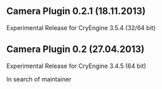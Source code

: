 Camera Plugin 0.2.1 (18.11.2013)
---------------------------
Experimental Release for CryEngine 3.5.4 (32/64 bit)

Camera Plugin 0.2 (27.04.2013)
---------------------------
Experimental Release for CryEngine 3.4.5 (64 bit)

In search of maintainer